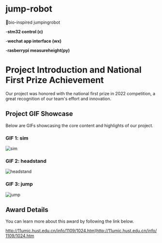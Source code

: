 # jump-robot


🚀bio-inspired jumpingrobot


-**stm32 control (c)**


-**wechat app interface (wx)** 


-**rasberrypi measureheight(py)**

# Project Introduction and National First Prize Achievement

Our project was honored with the national first prize in 2022 competition, a great recognition of our team's effort and innovation.

## Project GIF Showcase

Below are GIFs showcasing the core content and highlights of our project.

### GIF 1: sim
![sim](https://github.com/runjtu/jump-robot/assets/70926090/a74b536e-bcdc-4082-bc9e-c63976d524d7)


### GIF 2: headstand
![headstand](https://github.com/runjtu/jump-robot/assets/70926090/8cbd9f98-a334-43ce-906d-f1e4ee8abdd5)


### GIF 3: jump
![jump](https://github.com/runjtu/jump-robot/assets/70926090/a417b6c4-a84d-40b3-8d08-09b7ccf207f9)


## Award Details

You can learn more about this award by following the link below.

http://11umic.hust.edu.cn/info/1109/1024.htm)http://11umic.hust.edu.cn/info/1109/1024.htm
